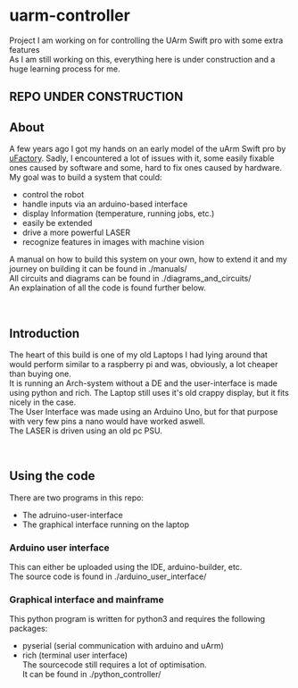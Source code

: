 # uarm-controller
Project I am working on for controlling the UArm Swift pro with some extra features  
As I am still working on this, everything here is under construction and a huge learning process for me.

## REPO UNDER CONSTRUCTION


## About
A few years ago I got my hands on an early model of the uArm Swift pro by [uFactory](https://www.ufactory.cc). Sadly, I encountered a lot of issues with it, some easily fixable ones caused by software and some, hard to fix ones caused by hardware.  
My goal was to build a system that could:  
  - control the robot
  - handle inputs via an arduino-based interface
  - display Information (temperature, running jobs, etc.)
  - easily be extended
  - drive a more powerful LASER
  - recognize features in images with machine vision  

A manual on how to build this system on your own, how to extend it and my journey on building it can be found in ./manuals/  
All circuits and diagrams can be found in ./diagrams_and_circuits/  
An explaination of all the code is found further below.  

<br/>

## Introduction
The heart of this build is one of my old Laptops I had lying around that would perform similar to a raspberry pi and was, obviously, a lot cheaper than buying one.  
It is running an Arch-system without a DE and the user-interface is made using python and rich.
The Laptop still uses it's old crappy display, but it fits nicely in the case.  
The User Interface was made using an Arduino Uno, but for that purpose with very few pins a nano would have worked aswell.  
The LASER is driven using an old pc PSU.  

<br/>

## Using the code
There are two programs in this repo:
  - The adruino-user-interface
  - The graphical interface running on the laptop

### Arduino user interface
This can either be uploaded using the IDE, arduino-builder, etc.  
The source code is found in ./arduino_user_interface/  

### Graphical interface and mainframe
This python program is written for python3 and requires the following packages:
  - pyserial (serial communication with arduino and uArm)  
  - rich (terminal user interface)  
The sourcecode still requires a lot of optimisation.  
It can be found in ./python_controller/  
